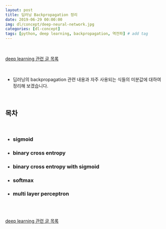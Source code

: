 ```yaml
---
layout: post
title: 딥러닝 Backpropagation 정리
date: 2019-06-29 00:00:00
img: dl/concept/deep-neural-network.jpg
categories: [dl-concept] 
tags: [python, deep learning, backpropagation, 역전파] # add tag
---
```


<br>

[deep learning 관련 글 목록](https://gaussian37.github.io/dl-concept-table/)

<br>

- 딥러닝의 backpropagation 관련 내용과 자주 사용되는 식들의 미분값에 대하여 정리해 보겠습니다.

<br>

## **목차**

<br>

- ### sigmoid
- ### binary cross entropy
- ### binary cross entropy with sigmoid
- ### softmax
- ### multi layer perceptron

<br>




<br>

[deep learning 관련 글 목록](https://gaussian37.github.io/dl-concept-table/)

<br>